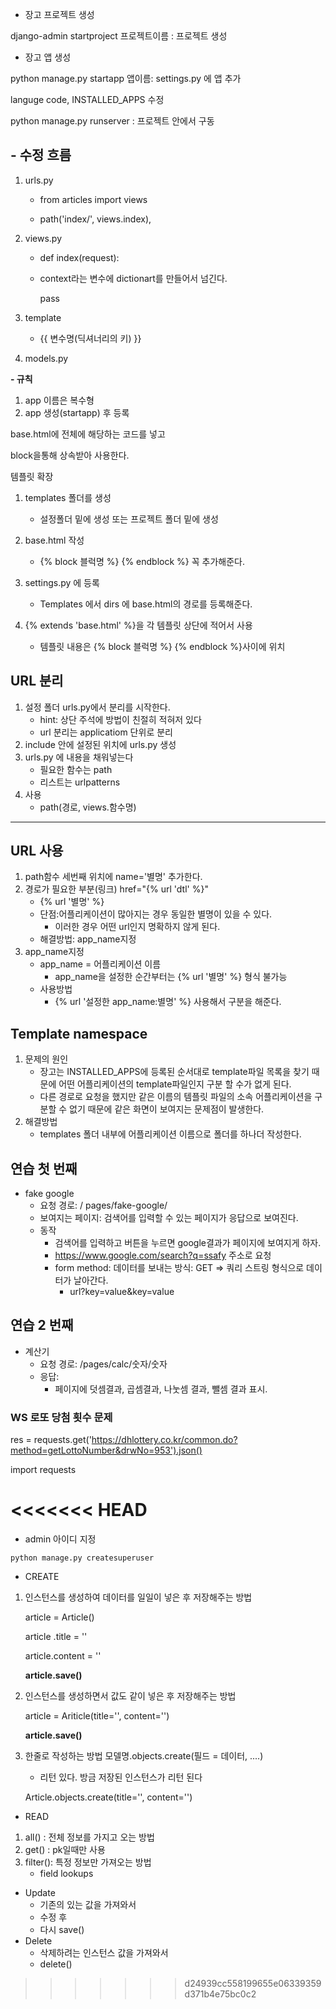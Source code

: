 - 장고 프로젝트 생성

django-admin startproject 프로젝트이름 : 프로젝트 생성

- 장고 앱 생성

python manage.py startapp 앱이름:  settings.py 에 앱 추가

languge code, INSTALLED_APPS 수정

python manage.py runserver : 프로젝트 안에서 구동

## - 수정 흐름

1. urls.py

   - from articles import views 

   - path('index/', views.index),

   

2. views.py

   - def index(request):

   - context라는 변수에 dictionart를 만들어서 넘긴다.

       pass

3. template

   - {{ 변수명(딕셔너리의 키) }}

4. models.py



**- 규칙**

1. app 이름은 복수형
2. app 생성(startapp) 후 등록



base.html에 전체에 해당하는 코드를 넣고

block을통해 상속받아 사용한다.



템플릿 확장

1. templates 폴더를 생성
   - 설정폴더 밑에 생성 또는 프로젝트 폴더 밑에 생성

2. base.html 작성
   - {% block 블럭명 %} {% endblock %} 꼭 추가해준다.

3. settings.py 에 등록
   - Templates 에서 dirs 에 base.html의 경로를 등록해준다.
4. {% extends 'base.html' %}을 각 템플릿 상단에 적어서 사용
   - 템플릿 내용은 {% block 블럭명 %} {% endblock %}사이에 위치

## URL 분리

1. 설정 폴더 urls.py에서 분리를 시작한다.
   - hint: 상단 주석에 방법이 친절히 적혀저 있다
   - url 분리는 applicatiom 단위로 분리
2. include 안에 설정된 위치에 urls.py 생성
3. urls.py 에 내용을 채워넣는다
   - 필요한 함수는 path
   - 리스트는 urlpatterns
4. 사용
   - path(경로, views.함수명)

---

##  URL 사용

1. path함수 세번째 위치에 name='별명' 추가한다.
2. 경로가 필요한 부분(링크)  href="{% url 'dtl' %}"
   - {% url '별명' %}
   - 단점:어플리케이션이 많아지는 경우 동일한 별명이 있을 수 있다.
     - 이러한 경우 어떤 url인지 명확하지 않게 된다.
   - 해결방법: app_name지정
3. app_name지정
   - app_name = 어플리케이션 이름
     - app_name을 설정한 순간부터는 {% url '별명' %} 형식 불가능
   - 사용방법
     - {% url '설정한 app_name:별명' %} 사용해서 구분을 해준다.



## Template namespace

1. 문제의 원인
   - 장고는 INSTALLED_APPS에 등록된 순서대로 template파일 목록을 찾기 때문에 어떤 어플리케이션의 template파일인지 구분 할 수가 없게 된다.
   - 다른 경로로 요청을 했지만 같은 이름의 템플릿 파일의 소속 어플리케이션을 구분할 수 없기 때문에 같은 화면이 보여지는 문제점이 발생한다.
2. 해결방법
   - templates 폴더 내부에 어플리케이션 이름으로 폴더를 하나더 작성한다.



## 연습 첫 번째

- fake google
  - 요청 경로: / pages/fake-google/
  - 보여지는 페이지: 검색어를 입력할 수 있는 페이지가 응답으로 보여진다.
  - 동작
    - 검색어를 입력하고 버튼을 누르면 google결과가 페이지에 보여지게 하자.
    - https://www.google.com/search?q=ssafy 주소로 요청
    - form method: 데이터를 보내는 방식: GET => 쿼리 스트링 형식으로 데이터가 날아간다.
      - url?key=value&key=value





## 연습 2 번째

- 계산기
  - 요청 경로: /pages/calc/숫자/숫자
  - 응답:
    - 페이지에 덧셈결과, 곱셈결과, 나눗셈 결과, 뺄셈 결과 표시.



### WS 로또 당첨 횟수 문제

res = requests.get('https://dhlottery.co.kr/common.do?method=getLottoNumber&drwNo=953').json()





import requests

<<<<<<< HEAD
=======


- admin 아이디 지정

```git
python manage.py createsuperuser
```





- CREATE

1. 인스턴스를 생성하여 데이터를 일일이 넣은 후 저장해주는 방법

   article = Article()

   article .title = ''

   article.content = ''

   **article.save()**

   

2. 인스턴스를 생성하면서 값도 같이 넣은 후 저장해주는 방법

   article = Ariticle(title='', content='')

   **article.save()**



3. 한줄로 작성하는 방법 모델명.objects.create(필드 = 데이터, ....)

   - 리턴 있다. 방금 저장된 인스턴스가 리턴 된다

   Article.objects.create(title='', content='')

   

- READ

1. all() : 전체 정보를 가지고 오는 방법
2. get() : pk일때만 사용
3. filter(): 특정 정보만 가져오는 방법
   - field lookups



- Update
  - 기존의 있는 값을 가져와서
  - 수정 후
  - 다시 save()
- Delete
  - 삭제하려는 인스턴스 값을 가져와서
  - delete()



>>>>>>> d24939cc558199655e06339359d371b4e75bc0c2
